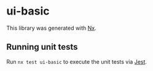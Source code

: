 # ui-basic

This library was generated with [Nx](https://nx.dev).

## Running unit tests

Run `nx test ui-basic` to execute the unit tests via [Jest](https://jestjs.io).
